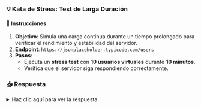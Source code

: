 <!-- markdownlint-disable -->
### **💡 Kata de Stress: Test de Larga Duración**

#### 📑 Instrucciones

1. **Objetivo**: Simula una carga continua durante un tiempo prolongado para verificar el rendimiento y estabilidad del servidor.
2. **Endpoint**: `https://jsonplaceholder.typicode.com/users`
3. **Pasos**:
   - Ejecuta un **stress test** con **10 usuarios virtuales** durante **10 minutos**.
   - Verifica que el servidor siga respondiendo correctamente.

### 📥 Respuesta

<details>
  <summary>Haz clic aquí para ver la respuesta</summary>

```javascript
import http from 'k6/http';
import { check } from 'k6';

export const options = {
  vus: 10, // 10 usuarios virtuales
  duration: '10m', // 10 minutos de prueba
};

export default function () {
  const res = http.get('https://jsonplaceholder.typicode.com/users');
  check(res, {
    'status was 200': (r) => r.status === 200,
  });
}
```

</details>
